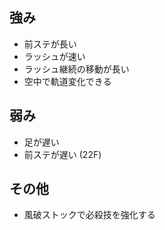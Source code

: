 ## 強み

- 前ステが長い
- ラッシュが速い
- ラッシュ継続の移動が長い
- 空中で軌道変化できる

## 弱み

- 足が遅い
- 前ステが遅い (22F)

## その他

- 風破ストックで必殺技を強化する
